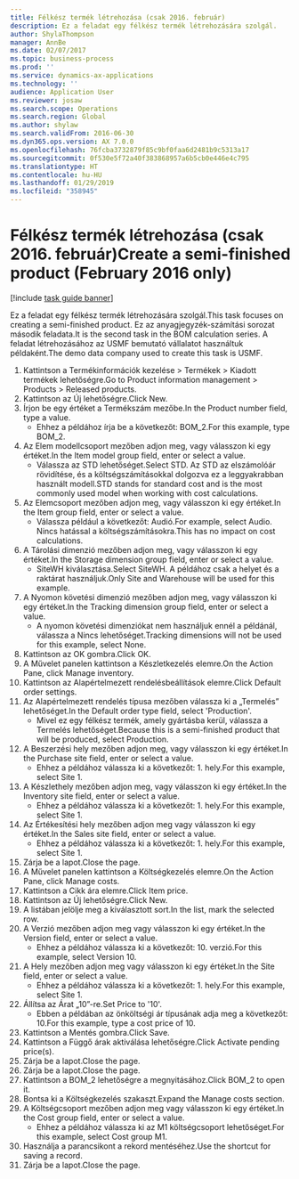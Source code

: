 ```yaml
---
title: Félkész termék létrehozása (csak 2016. február)
description: Ez a feladat egy félkész termék létrehozására szolgál.
author: ShylaThompson
manager: AnnBe
ms.date: 02/07/2017
ms.topic: business-process
ms.prod: ''
ms.service: dynamics-ax-applications
ms.technology: ''
audience: Application User
ms.reviewer: josaw
ms.search.scope: Operations
ms.search.region: Global
ms.author: shylaw
ms.search.validFrom: 2016-06-30
ms.dyn365.ops.version: AX 7.0.0
ms.openlocfilehash: 76fcba3732879f85c9bf0faa6d2481b9c5313a17
ms.sourcegitcommit: 0f530e5f72a40f383868957a6b5cb0e446e4c795
ms.translationtype: HT
ms.contentlocale: hu-HU
ms.lasthandoff: 01/29/2019
ms.locfileid: "358945"
---
```

# <a name="create-a-semi-finished-product-february-2016-only"></a><span data-ttu-id="8faa3-103">Félkész termék létrehozása (csak 2016. február)</span><span class="sxs-lookup"><span data-stu-id="8faa3-103">Create a semi-finished product (February 2016 only)</span></span>

[!include [task guide banner](../../includes/task-guide-banner.md)]

<span data-ttu-id="8faa3-104">Ez a feladat egy félkész termék létrehozására szolgál.</span><span class="sxs-lookup"><span data-stu-id="8faa3-104">This task focuses on creating a semi-finished product.</span></span> <span data-ttu-id="8faa3-105">Ez az anyagjegyzék-számítási sorozat második feladata.</span><span class="sxs-lookup"><span data-stu-id="8faa3-105">It is the second task in the BOM calculation series.</span></span> <span data-ttu-id="8faa3-106">A feladat létrehozásához az USMF bemutató vállalatot használtuk példaként.</span><span class="sxs-lookup"><span data-stu-id="8faa3-106">The demo data company used to create this task is USMF.</span></span>

1. <span data-ttu-id="8faa3-107">Kattintson a Termékinformációk kezelése > Termékek > Kiadott termékek lehetőségre.</span><span class="sxs-lookup"><span data-stu-id="8faa3-107">Go to Product information management > Products > Released products.</span></span>
2. <span data-ttu-id="8faa3-108">Kattintson az Új lehetőségre.</span><span class="sxs-lookup"><span data-stu-id="8faa3-108">Click New.</span></span>
3. <span data-ttu-id="8faa3-109">Írjon be egy értéket a Termékszám mezőbe.</span><span class="sxs-lookup"><span data-stu-id="8faa3-109">In the Product number field, type a value.</span></span>
    * <span data-ttu-id="8faa3-110">Ehhez a példához írja be a következőt: BOM_2.</span><span class="sxs-lookup"><span data-stu-id="8faa3-110">For this example, type BOM_2.</span></span>  
4. <span data-ttu-id="8faa3-111">Az Elem modellcsoport mezőben adjon meg, vagy válasszon ki egy értéket.</span><span class="sxs-lookup"><span data-stu-id="8faa3-111">In the Item model group field, enter or select a value.</span></span>
    * <span data-ttu-id="8faa3-112">Válassza az STD lehetőséget.</span><span class="sxs-lookup"><span data-stu-id="8faa3-112">Select STD.</span></span> <span data-ttu-id="8faa3-113">Az STD az elszámolóár rövidítése, és a költségszámításokkal dolgozva ez a leggyakrabban használt modell.</span><span class="sxs-lookup"><span data-stu-id="8faa3-113">STD stands for standard cost and is the most commonly used model when working with cost calculations.</span></span>  
5. <span data-ttu-id="8faa3-114">Az Elemcsoport mezőben adjon meg, vagy válasszon ki egy értéket.</span><span class="sxs-lookup"><span data-stu-id="8faa3-114">In the Item group field, enter or select a value.</span></span>
    * <span data-ttu-id="8faa3-115">Válassza például a következőt: Audió.</span><span class="sxs-lookup"><span data-stu-id="8faa3-115">For example, select Audio.</span></span> <span data-ttu-id="8faa3-116">Nincs hatással a költségszámításokra.</span><span class="sxs-lookup"><span data-stu-id="8faa3-116">This has no impact on cost calculations.</span></span>  
6. <span data-ttu-id="8faa3-117">A Tárolási dimenzió mezőben adjon meg, vagy válasszon ki egy értéket.</span><span class="sxs-lookup"><span data-stu-id="8faa3-117">In the Storage dimension group field, enter or select a value.</span></span>
    * <span data-ttu-id="8faa3-118">SiteWH kiválasztása.</span><span class="sxs-lookup"><span data-stu-id="8faa3-118">Select SiteWH.</span></span> <span data-ttu-id="8faa3-119">A példához csak a helyet és a raktárat használjuk.</span><span class="sxs-lookup"><span data-stu-id="8faa3-119">Only Site and Warehouse will be used for this example.</span></span>  
7. <span data-ttu-id="8faa3-120">A Nyomon követési dimenzió mezőben adjon meg, vagy válasszon ki egy értéket.</span><span class="sxs-lookup"><span data-stu-id="8faa3-120">In the Tracking dimension group field, enter or select a value.</span></span>
    * <span data-ttu-id="8faa3-121">A nyomon követési dimenziókat nem használjuk ennél a példánál, válassza a Nincs lehetőséget.</span><span class="sxs-lookup"><span data-stu-id="8faa3-121">Tracking dimensions will not be used for this example, select None.</span></span>  
8. <span data-ttu-id="8faa3-122">Kattintson az OK gombra.</span><span class="sxs-lookup"><span data-stu-id="8faa3-122">Click OK.</span></span>
9. <span data-ttu-id="8faa3-123">A Művelet panelen kattintson a Készletkezelés elemre.</span><span class="sxs-lookup"><span data-stu-id="8faa3-123">On the Action Pane, click Manage inventory.</span></span>
10. <span data-ttu-id="8faa3-124">Kattintson az Alapértelmezett rendelésbeállítások elemre.</span><span class="sxs-lookup"><span data-stu-id="8faa3-124">Click Default order settings.</span></span>
11. <span data-ttu-id="8faa3-125">Az Alapértelmezett rendelés típusa mezőben válassza ki a „Termelés” lehetőséget.</span><span class="sxs-lookup"><span data-stu-id="8faa3-125">In the Default order type field, select 'Production'.</span></span>
    * <span data-ttu-id="8faa3-126">Mivel ez egy félkész termék, amely gyártásba kerül, válassza a Termelés lehetőséget.</span><span class="sxs-lookup"><span data-stu-id="8faa3-126">Because this is a semi-finished product that will be produced, select Production.</span></span>  
12. <span data-ttu-id="8faa3-127">A Beszerzési hely mezőben adjon meg, vagy válasszon ki egy értéket.</span><span class="sxs-lookup"><span data-stu-id="8faa3-127">In the Purchase site field, enter or select a value.</span></span>
    * <span data-ttu-id="8faa3-128">Ehhez a példához válassza ki a következőt: 1. hely.</span><span class="sxs-lookup"><span data-stu-id="8faa3-128">For this example, select Site 1.</span></span>  
13. <span data-ttu-id="8faa3-129">A Készlethely mezőben adjon meg, vagy válasszon ki egy értéket.</span><span class="sxs-lookup"><span data-stu-id="8faa3-129">In the Inventory site field, enter or select a value.</span></span>
    * <span data-ttu-id="8faa3-130">Ehhez a példához válassza ki a következőt: 1. hely.</span><span class="sxs-lookup"><span data-stu-id="8faa3-130">For this example, select Site 1.</span></span>  
14. <span data-ttu-id="8faa3-131">Az Értékesítési hely mezőben adjon meg vagy válasszon ki egy értéket.</span><span class="sxs-lookup"><span data-stu-id="8faa3-131">In the Sales site field, enter or select a value.</span></span>
    * <span data-ttu-id="8faa3-132">Ehhez a példához válassza ki a következőt: 1. hely.</span><span class="sxs-lookup"><span data-stu-id="8faa3-132">For this example, select Site 1.</span></span>  
15. <span data-ttu-id="8faa3-133">Zárja be a lapot.</span><span class="sxs-lookup"><span data-stu-id="8faa3-133">Close the page.</span></span>
16. <span data-ttu-id="8faa3-134">A Művelet panelen kattintson a Költségkezelés elemre.</span><span class="sxs-lookup"><span data-stu-id="8faa3-134">On the Action Pane, click Manage costs.</span></span>
17. <span data-ttu-id="8faa3-135">Kattintson a Cikk ára elemre.</span><span class="sxs-lookup"><span data-stu-id="8faa3-135">Click Item price.</span></span>
18. <span data-ttu-id="8faa3-136">Kattintson az Új lehetőségre.</span><span class="sxs-lookup"><span data-stu-id="8faa3-136">Click New.</span></span>
19. <span data-ttu-id="8faa3-137">A listában jelölje meg a kiválasztott sort.</span><span class="sxs-lookup"><span data-stu-id="8faa3-137">In the list, mark the selected row.</span></span>
20. <span data-ttu-id="8faa3-138">A Verzió mezőben adjon meg vagy válasszon ki egy értéket.</span><span class="sxs-lookup"><span data-stu-id="8faa3-138">In the Version field, enter or select a value.</span></span>
    * <span data-ttu-id="8faa3-139">Ehhez a példához válassza ki a következőt: 10. verzió.</span><span class="sxs-lookup"><span data-stu-id="8faa3-139">For this example, select Version 10.</span></span>  
21. <span data-ttu-id="8faa3-140">A Hely mezőben adjon meg vagy válasszon ki egy értéket.</span><span class="sxs-lookup"><span data-stu-id="8faa3-140">In the Site field, enter or select a value.</span></span>
    * <span data-ttu-id="8faa3-141">Ehhez a példához válassza ki a következőt: 1. hely.</span><span class="sxs-lookup"><span data-stu-id="8faa3-141">For this example, select Site 1.</span></span>  
22. <span data-ttu-id="8faa3-142">Állítsa az Árat „10”-re.</span><span class="sxs-lookup"><span data-stu-id="8faa3-142">Set Price to '10'.</span></span>
    * <span data-ttu-id="8faa3-143">Ebben a példában az önköltségi ár típusának adja meg a következőt: 10.</span><span class="sxs-lookup"><span data-stu-id="8faa3-143">For this example, type a cost price of 10.</span></span>  
23. <span data-ttu-id="8faa3-144">Kattintson a Mentés gombra.</span><span class="sxs-lookup"><span data-stu-id="8faa3-144">Click Save.</span></span>
24. <span data-ttu-id="8faa3-145">Kattintson a Függő árak aktiválása lehetőségre.</span><span class="sxs-lookup"><span data-stu-id="8faa3-145">Click Activate pending price(s).</span></span>
25. <span data-ttu-id="8faa3-146">Zárja be a lapot.</span><span class="sxs-lookup"><span data-stu-id="8faa3-146">Close the page.</span></span>
26. <span data-ttu-id="8faa3-147">Zárja be a lapot.</span><span class="sxs-lookup"><span data-stu-id="8faa3-147">Close the page.</span></span>
27. <span data-ttu-id="8faa3-148">Kattintson a BOM_2 lehetőségre a megnyitásához.</span><span class="sxs-lookup"><span data-stu-id="8faa3-148">Click BOM_2 to open it.</span></span>
28. <span data-ttu-id="8faa3-149">Bontsa ki a Költségkezelés szakaszt.</span><span class="sxs-lookup"><span data-stu-id="8faa3-149">Expand the Manage costs section.</span></span>
29. <span data-ttu-id="8faa3-150">A Költségcsoport mezőben adjon meg vagy válasszon ki egy értéket.</span><span class="sxs-lookup"><span data-stu-id="8faa3-150">In the Cost group field, enter or select a value.</span></span>
    * <span data-ttu-id="8faa3-151">Ehhez a példához válassza ki az M1 költségcsoport lehetőséget.</span><span class="sxs-lookup"><span data-stu-id="8faa3-151">For this example, select Cost group M1.</span></span>  
30. <span data-ttu-id="8faa3-152">Használja a parancsikont a rekord mentéséhez.</span><span class="sxs-lookup"><span data-stu-id="8faa3-152">Use the shortcut for saving a record.</span></span>
31. <span data-ttu-id="8faa3-153">Zárja be a lapot.</span><span class="sxs-lookup"><span data-stu-id="8faa3-153">Close the page.</span></span>

